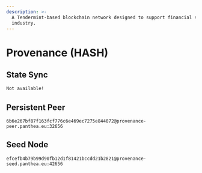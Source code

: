 ```yaml
---
description: >-
  A Tendermint-based blockchain network designed to support financial service
  industry.
---
```


# Provenance (HASH)

## State Sync

```bash
Not available!
```

## Persistent Peer

```url
6b6e267bf87f163fcf776c6e469ec7275e844072@provenance-peer.panthea.eu:32656
```

## Seed Node

```url
efcefb4b79b99d90fb12d1f81421bccdd21b2821@provenance-seed.panthea.eu:42656
```
